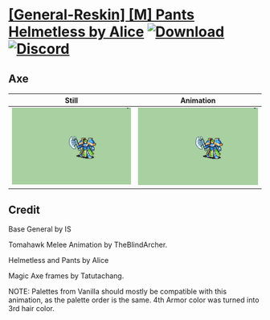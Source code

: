 # [\[General-Reskin\] \[M\] Pants Helmetless by Alice](./) [![Download](https://img.shields.io/badge/Download--red?style=social&logo=github)](https://minhaskamal.github.io/DownGit/#/home?url=https://github.com/Klokinator/FE-Repo/tree/main/Battle%20Animations%2FInfantry%20-%20Knights%2C%20Generals%2C%20Armors%2F%5BGeneral-Reskin%5D%20%5BM%5D%20Pants%20Helmetless%20by%20Alice%2F3.%20Axe%20(Magic%20Axe)) [![Discord](https://img.shields.io/badge/Discord--blue?style=social&logo=discord)](https://discord.gg/C7VNGnyTPA)

## Axe

| Still | Animation |
| :---: | :-------: |
| ![Axe still](./Axe_000.png) | ![Axe](./Axe.gif) |

## Credit

Base General by IS

Tomahawk Melee Animation by TheBlindArcher.

Helmetless and Pants by Alice

Magic Axe frames by Tatutachang.

NOTE: Palettes from Vanilla should mostly be compatible with this animation, as the palette order is the same.
4th Armor color was turned into 3rd hair color.
